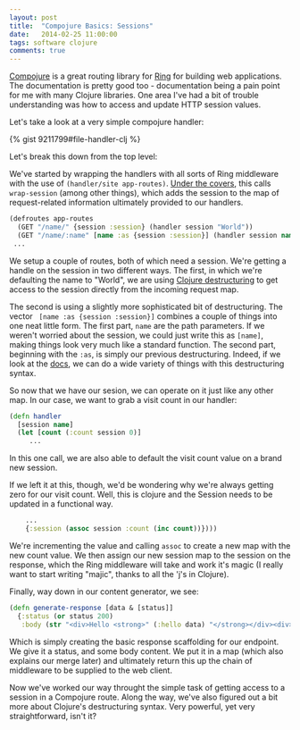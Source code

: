 ```yaml
---
layout: post
title:  "Compojure Basics: Sessions"
date:   2014-02-25 11:00:00
tags: software clojure
comments: true
---
```


[Compojure](https://github.com/weavejester/compojure) is a great routing library for [Ring](https://github.com/ring-clojure/ring) for building web applications.  The documentation is pretty good too - documentation being a pain point for me with many Clojure libraries.  One area I've had a bit of trouble understanding was how to access and update HTTP session values. 

Let's take a look at a very simple compojure handler:

{% gist 9211799#file-handler-clj %}

Let's break this down from the top level:

We've started by wrapping the handlers with all sorts of Ring middleware with the use of `(handler/site app-routes)`.  [Under the covers](https://github.com/weavejester/compojure/blob/master/src/compojure/handler.clj#L28-L46), this calls `wrap-session` (among other things), which adds the session to the map of request-related information ultimately provided to our handlers.

```clojure 
(defroutes app-routes
  (GET "/name/" {session :session} (handler session "World"))
  (GET "/name/:name" [name :as {session :session}] (handler session name))
 ...
```

We setup a couple of routes, both of which need a session.  We're getting a handle on the session in two different ways.  The first, in which we're defaulting the name to "World", we are using [Clojure destructuring](http://blog.jayfields.com/2010/07/clojure-destructuring.html) to get access to the session directly from the incoming request map. 

The second is using a slightly more sophisticated bit of destructuring.  The vector ` [name :as {session :session}]` combines a couple of things into one neat little form. The first part, `name` are the path parameters.  If we weren't worried about the session, we could just write this as `[name]`, making things look very much like a standard function. The second part, beginning with the `:as`, is simply our previous destructuring. Indeed, if we look at the [docs](https://github.com/weavejester/compojure/wiki/Destructuring-Syntax), we can do a wide variety of things with this destructuring syntax.

So now that we have our sesion, we can operate on it just like any other map.  In our case, we want to grab a visit count in our handler:

```clojure
(defn handler
  [session name]
  (let [count (:count session 0)]
     ...
```

In this one call, we are also able to default the visit count value on a brand new session.

If we left it at this, though, we'd be wondering why we're always getting zero for our visit count.  Well, this is clojure and the Session needs to be updated in a functional way. 

```clojure
	...
	{:session (assoc session :count (inc count))})))```

We're incrementing the value and calling `assoc` to create a new map with the new count value.  We then assign our new session map to the session on the response, which the Ring middleware will take and work it's magic (I really want to start writing "majic", thanks to all the 'j's in Clojure). 

Finally, way down in our content generator, we see: 

```clojure
(defn generate-response [data & [status]]
  {:status (or status 200)
   :body (str "<div>Hello <strong>" (:hello data) "</strong></div><div>We seen you <em>" (inc (:count data)) "</em> time(s)</div>")})
```

Which is simply creating the basic response scaffolding for our endpoint.  We give it a status, and some body content.  We put it in a map (which also explains our merge later) and ultimately return this up the chain of middleware to be supplied to the web client. 

Now we've worked our way throught the simple task of getting access to a session in a Compojure route.  Along the way, we've also figured out a bit more about Clojure's destructuring syntax.  Very powerful, yet very straightforward, isn't it?    